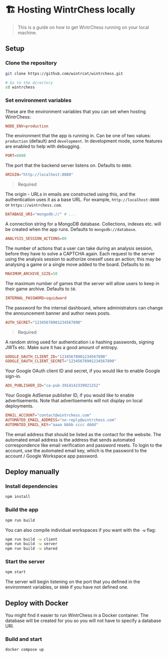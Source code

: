 # 🏗️ Hosting WintrChess locally

> This is a guide on how to get WintrChess running on your local machine.

## Setup

### Clone the repository

```sh
git clone https://github.com/wintrcat/wintrchess.git

# Go to the directory
cd wintrchess
```

### Set environment variables

These are the environment variables that you can set when hosting WintrChess:

```toml
NODE_ENV=production
```

The environment that the app is running in. Can be one of two values: `production` (default) and `development`. In development mode, some features are enabled to help with debugging.

```toml
PORT=8080
```

The port that the backend server listens on. Defaults to `8080`.

```toml
ORIGIN="http://localhost:8080"
```
> Required

The origin - URLs in emails are constructed using this, and the authentication uses it as a base URL.
For example, `http://localhost:8080` or `https://wintrchess.com`.

```toml
DATABASE_URI="mongodb://" # ...
```

A connection string for a MongoDB database. Collections, indexes etc. will be created when the app runs. Defaults to `mongodb://database`.

```toml
ANALYSIS_SESSION_ACTIONS=80
```

The number of actions that a user can take during an analysis session, before they have to solve a CAPTCHA again. Each request to the server using the analysis session to authorize oneself uses an action; this may be analysing a game or a single move added to the board. Defaults to `80`.

```toml
MAXIMUM_ARCHIVE_SIZE=50
```

The maximum number of games that the server will allow users to keep in their game archive. Defaults to `50`.

```toml
INTERNAL_PASSWORD=squidward
```

The password for the internal dashboard, where administrators can change the announcement banner and author news posts.

```toml
AUTH_SECRET="12345678901234567890"
```
> Required

A random string used for authentication i.e hashing passwords, signing JWTs etc. Make sure it has a good amount of entropy.

```toml
GOOGLE_OAUTH_CLIENT_ID="12345678901234567890"
GOOGLE_OAUTH_CLIENT_SECRET="12345678901234567890"
```

Your Google OAuth client ID and secret, if you would like to enable Google sign-in.

```toml
ADS_PUBLISHER_ID="ca-pub-3914142339921252"
```

Your Google AdSense publisher ID, if you would like to enable advertisements. Note that advertisements will not display on local deployments.

```toml
EMAIL_ACCOUNT="contact@wintrchess.com"
AUTOMATED_EMAIL_ADDRESS="no-reply@wintrchess.com"
AUTOMATED_EMAIL_KEY="aaaa bbbb cccc dddd"
```

The email address that should be listed as the contact for the website. The automated email address is the address that sends automated correspondence like email verification and password resets. To login to the account, use the automated email key, which is the password to the account / Google Workspace app password.

## Deploy manually

### Install dependencies

```sh
npm install
```

### Build the app

```sh
npm run build
```

You can also compile individual workspaces if you want with the `-w` flag:

```sh
npm run build -w client
npm run build -w server
npm run build -w shared
```

### Start the server

```sh
npm start
```

The server will begin listening on the port that you defined in the environment variables, or `8080` if you have not defined one.

## Deploy with Docker

You might find it easier to run WintrChess in a Docker container. The database will be created for you so you will not have to
specify a database URI.

### Build and start

```sh
docker compose up
```